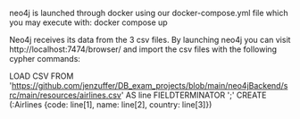 neo4j is launched through docker using our docker-compose.yml file which you may execute with:
docker compose up

Neo4j receives its data from the 3 csv files. By launching neo4j you can visit 
http://localhost:7474/browser/ and import the csv files with the following cypher commands:

LOAD CSV FROM 'https://github.com/jenzuffer/DB_exam_projects/blob/main/neo4jBackend/src/main/resources/airlines.csv' AS line FIELDTERMINATOR ';'
CREATE (:Airlines {code: line[1], name: line[2], country: line[3]})

